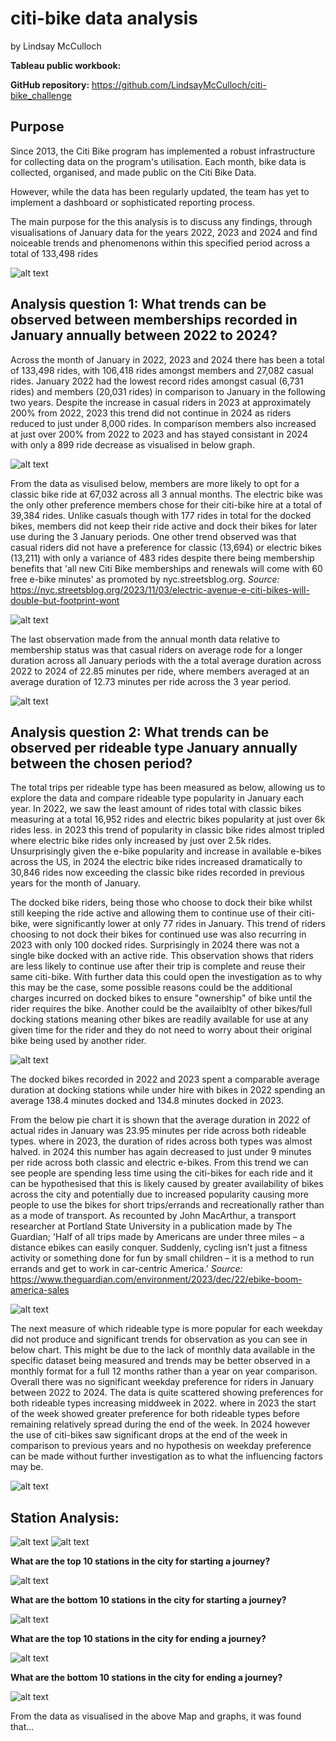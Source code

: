 # citi-bike data analysis

by Lindsay McCulloch 

**Tableau public workbook:** 

**GitHub repository:** https://github.com/LindsayMcCulloch/citi-bike_challenge


## Purpose

Since 2013, the Citi Bike program has implemented a robust infrastructure for collecting data on the program's utilisation. Each month, bike data is collected, organised, and made public on the Citi Bike Data.

However, while the data has been regularly updated, the team has yet to implement a dashboard or sophisticated reporting process.

The main purpose for the this analysis is to discuss any findings, through visualisations of January data for the years 2022, 2023 and 2024 and find noiceable trends and phenomenons within this specified period across a total of 133,498 rides 

![alt text](<Total rides per year.png>)

## Analysis question 1: What trends can be observed between memberships recorded in January annually between 2022 to 2024?

Across the month of January in 2022, 2023 and 2024 there has been a total of 133,498 rides, with 106,418 rides amongst members and 27,082 casual rides. January 2022 had the lowest record rides amongst casual (6,731 rides) and members (20,031 rides) in comparison to January in the following two years. Despite the increase in casual riders in 2023 at approximately 200% from 2022, 2023 this trend did not continue in 2024 as riders reduced to just under 8,000 rides. In comparison members also increased at just over 200% from 2022 to 2023 and has stayed consistant in 2024 with only a 899 ride decrease as visualised in below graph.

![alt text](<Membership per year.png>)

From the data as visulised below, members are more likely to opt for a classic bike ride at 67,032 across all 3 annual months. The electric bike was the only other preference members chose for their citi-bike hire at a total of 39,384 rides. Unlike casuals though with 177 rides in total for the docked bikes, members did not keep their ride active and dock their bikes for later use during the 3 January periods. One other trend observed was that casual riders did not have a preference for classic (13,694) or electric bikes (13,211) with only a variance of 483 rides despite there being membership benefits that 'all new Citi Bike memberships and renewals will come with 60 free e-bike minutes' as promoted by nyc.streetsblog.org. 
*Source:* https://nyc.streetsblog.org/2023/11/03/electric-avenue-e-citi-bikes-will-double-but-footprint-wont

![alt text](<Rideable type per member.png>)

The last observation made from the annual month data relative to membership status was that casual riders on average rode for a longer duration across all January periods with the a total average duration across 2022 to 2024 of 22.85 minutes per ride, where members averaged at an average duration of 12.73 minutes per ride across the 3 year period.  

![alt text](<Ride duration per membership.png>)

## Analysis question 2: What trends can be observed per rideable type January annually between the chosen period?

The total trips per rideable type has been measured as below, allowing us to explore the data and compare rideable type popularity in January each year. In 2022, we saw the least amount of rides total with classic bikes measuring at a total 16,952 rides and electric bikes popularity at just over 6k rides less. in 2023 this trend of popularity in classic bike rides almost tripled where electric bike rides only increased by just over 2.5k rides. Unsurprisingly given the e-bike popularity and increase in available e-bikes across the US, in 2024 the electric bike rides increased dramatically to 30,846 rides now exceeding the classic bike rides recorded in previous years for the month of January.

 The docked bike riders, being those who choose to dock their bike whilst still keeping the ride active and allowing them to continue use of their citi-bike,  were significantly lower at only 77 rides in January. This trend of riders choosing to not dock their bikes for continued use was also recurring in 2023 with only 100 docked rides. Surprisingly in 2024 there was not a single bike docked with an active ride. This observation shows that riders are less likely to continue use after their trip is complete and reuse their same citi-bike. With further data this could open the investigation as to why this may be the case, some possible reasons could be the additional charges incurred on docked bikes to ensure "ownership" of bike until the rider requires the bike. Another could be the availaiblty of other bikes/full docking stations meaning other bikes are readily available for use at any given time for the rider and they do not need to worry about their original bike being used by another rider. 

![alt text](<Total trips per rideable type.png>)

The docked bikes recorded in 2022 and 2023 spent a comparable average duration at docking stations while under hire with bikes in 2022 spending an average 138.4 minutes docked and 134.8 minutes docked in 2023.

From the below pie chart it is shown that the average duration in 2022 of actual rides in January was 23.95 minutes per ride across both rideable types. where in 2023, the duration of rides across both types was almost halved. in 2024 this number has again decreased to just under 9 minutes per ride across both classic and electric e-bikes. From this trend we can see people are spending less time using the citi-bikes for each ride and it can be hypothesised that this is likely caused by greater availability of bikes across the city and potentially due to increased popularity causing more people to use the bikes for short trips/errands and recreationally rather than as a mode of transport. As recounted by John MacArthur, a transport researcher at Portland State University in a publication made by The Guardian; 'Half of all trips made by Americans are under three miles – a distance ebikes can easily conquer. Suddenly, cycling isn’t just a fitness activity or something done for fun by small children – it is a method to run errands and get to work in car-centric America.'
*Source:* https://www.theguardian.com/environment/2023/dec/22/ebike-boom-america-sales

![alt text](<Ride duration per rideable type.png>)

The next measure of which rideable type is more popular for each weekday did not produce and significant trends for observation as you can see in below chart. This might be due to the lack of monthly data available in the specific dataset being measured and trends may be better observed in a monthly format for a full 12 months rather than a year on year comparison. 
Overall there was no significant weekday preference for riders in January between 2022 to 2024. The data is quite scattered showing preferences for both rideable types increasing middweek in 2022. where in 2023 the start of the week showed greater preference for both rideable types before remaining relatively spread during the end of the week. In 2024 however the use of citi-bikes saw significant drops at the end of the week in comparison to previous years and no hypothesis on weekday preference can be made without further investigation as to what the influencing factors may be.

![alt text](<Rideable type per week-1.png>)

## Station Analysis:

![alt text](<Start station popularity.png>)
![alt text](<End station popularity.png>)

**What are the top 10 stations in the city for starting a journey?**

![alt text](<Top 10 starting stations.png>)

**What are the bottom 10 stations in the city for starting a journey?**

![alt text](<Bottom 10 starting stations.png>)

**What are the top 10 stations in the city for ending a journey?**

![alt text](<Top 10 ending stations.png>)

**What are the bottom 10 stations in the city for ending a journey?**

![alt text](<Bottom 10 ending stations.png>)

From the data as visualised in the above Map and graphs, it was found that...




